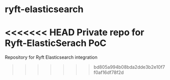 # ryft-elasticsearch
<<<<<<< HEAD
Private repo for Ryft-ElasticSerach PoC
=======
Repository for Ryft Elasticsearch integration
>>>>>>> bd805a994b08bda2dde3b2e10f7f0af16df78f2d
